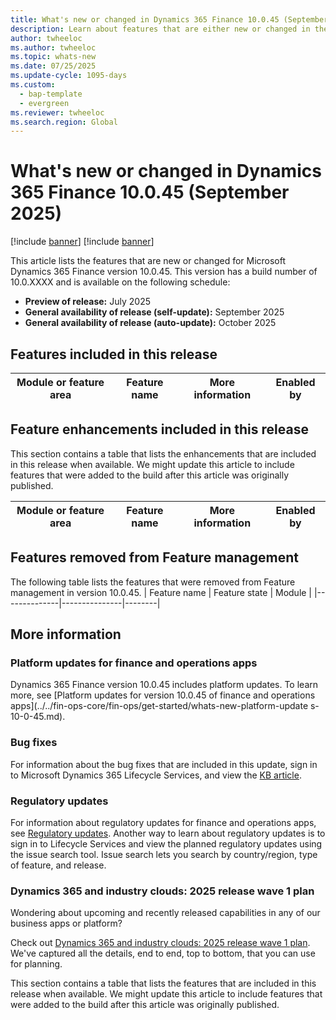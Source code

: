 ```yaml
---
title: What's new or changed in Dynamics 365 Finance 10.0.45 (September 2025)
description: Learn about features that are either new or changed in the Microsoft Dynamics 365 Finance version 10.0.45 preview release.
author: twheeloc
ms.author: twheeloc
ms.topic: whats-new
ms.date: 07/25/2025
ms.update-cycle: 1095-days
ms.custom:   
  - bap-template
  - evergreen
ms.reviewer: twheeloc
ms.search.region: Global
---
```


# What's new or changed in Dynamics 365 Finance 10.0.45 (September 2025)

[!include [banner](../includes/banner.md)]
[!include [banner](../includes/preview-banner.md)]

This article lists the features that are new or changed for Microsoft Dynamics 365 Finance version 10.0.45. This version has a build number of 10.0.XXXX and is available on the following schedule:

- **Preview of release:** July 2025
- **General availability of release (self-update):** September 2025
- **General availability of release (auto-update):** October 2025

## Features included in this release

| Module or feature area | Feature name | More information | Enabled by |
|---|---|---|---|

## Feature enhancements included in this release

This section contains a table that lists the enhancements that are included in this release when available. We might update this article to include features that were added to the build after this article was originally published.

| Module or feature area | Feature name | More information | Enabled by |
|---|---|---|---|


## Features removed from Feature management

The following table lists the features that were removed from Feature management in version 10.0.45.
| Feature name | Feature state | Module |
|--------------|---------------|--------|


## More information

### Platform updates for finance and operations apps

Dynamics 365 Finance version 10.0.45 includes platform updates. To learn more, see [Platform updates for version 10.0.45 of finance and operations apps](../../fin-ops-core/fin-ops/get-started/whats-new-platform-update
s-10-0-45.md).

### Bug fixes

For information about the bug fixes that are included in this update, sign in to Microsoft Dynamics 365 Lifecycle Services, and view the [KB article](https://fix.lcs.dynamics.com/Issue/Details?bugId=xxxxx).

### Regulatory updates

For information about regulatory updates for finance and operations apps, see [Regulatory updates](../localizations/regulatory-updates.md). Another way to learn about regulatory updates is to sign in to Lifecycle 
Services and view the planned regulatory updates using the issue search tool. Issue search lets you search by country/region, type of feature, and release.

### Dynamics 365 and industry clouds: 2025 release wave 1 plan

Wondering about upcoming and recently released capabilities in any of our business apps or platform?

Check out [Dynamics 365 and industry clouds: 2025 release wave 1 plan](/dynamics365/release-plan/2025wave1/finance-supply-chain/dynamics365-finance). We've captured all the details, end to end, top to bottom, that 
you can use for planning.






This section contains a table that lists the features that are included in this release when available. We might update this article to include features that were added to the build after this article was originally published.
